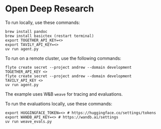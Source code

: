 # Open Deep Research

To run locally, use these commands:

```
brew install pandoc
brew install basictex (restart terminal)
export TOGETHER_API_KEY=<>
export TAVILY_API_KEY=<>
uv run agent.py
```

To run on a remote cluster, use the following commands:

```
flyte create secret --project andrew --domain development TOGETHER_API_KEY <>
flyte create secret --project andrew --domain development TAVILY_API_KEY <>
uv run agent.py
```

The example uses W&B `weave` for tracing and evaluations.

To run the evaluations locally, use these commands:

```
export HUGGINGFACE_TOKEN=<> # https://huggingface.co/settings/tokens
export WANDB_API_KEY=<> # https://wandb.ai/settings
uv run weave_evals.py
```